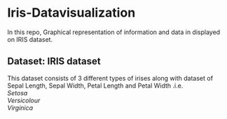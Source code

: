 # Iris-Datavisualization  
In this repo, Graphical representation of information and data in displayed on IRIS dataset.  

## Dataset: IRIS dataset
This dataset consists of 3 different types of irises along with dataset of Sepal Length, Sepal Width, Petal Length and Petal Width .i.e.   
 *Setosa*   
 *Versicolour*  
 *Virginica*

